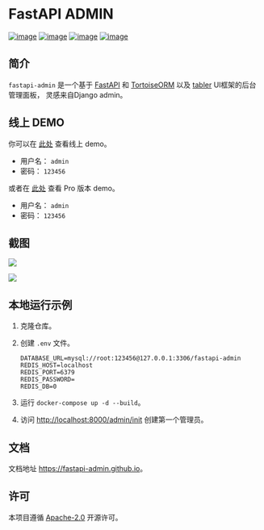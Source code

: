 # FastAPI ADMIN

[![image](https://img.shields.io/pypi/v/fastapi-admin.svg?style=flat)](https://pypi.python.org/pypi/fastapi-admin)
[![image](https://img.shields.io/github/license/fastapi-admin/fastapi-admin)](https://github.com/fastapi-admin/fastapi-admin)
[![image](https://github.com/fastapi-admin/fastapi-admin/workflows/gh-pages/badge.svg)](https://github.com/fastapi-admin/fastapi-admin/actions?query=workflow:gh-pages)
[![image](https://github.com/fastapi-admin/fastapi-admin/workflows/pypi/badge.svg)](https://github.com/fastapi-admin/fastapi-admin/actions?query=workflow:pypi)

## 简介

`fastapi-admin` 是一个基于 [FastAPI](https://github.com/tiangolo/fastapi)
和 [TortoiseORM](https://github.com/tortoise/tortoise-orm/) 以及 [tabler](https://github.com/tabler/tabler) UI框架的后台管理面板，
灵感来自Django admin。

## 线上 DEMO

你可以在 [此处](https://fastapi-admin.long2ice.io/admin/login) 查看线上 demo。

- 用户名： `admin`
- 密码： `123456`

或者在 [此处](https://fastapi-admin-pro.long2ice.io/admin/login) 查看 Pro 版本 demo。

- 用户名： `admin`
- 密码： `123456`

## 截图

![](https://raw.githubusercontent.com/fastapi-admin/fastapi-admin/dev/images/login.png)

![](https://raw.githubusercontent.com/fastapi-admin/fastapi-admin/dev/images/dashboard.png)

## 本地运行示例

1. 克隆仓库。
2. 创建 `.env` 文件。

   ```dotenv
   DATABASE_URL=mysql://root:123456@127.0.0.1:3306/fastapi-admin
   REDIS_HOST=localhost
   REDIS_PORT=6379
   REDIS_PASSWORD=
   REDIS_DB=0
   ```

3. 运行 `docker-compose up -d --build`。
4. 访问 <http://localhost:8000/admin/init> 创建第一个管理员。

## 文档

文档地址 <https://fastapi-admin.github.io>。

## 许可

本项目遵循 [Apache-2.0](https://github.com/fastapi-admin/fastapi-admin/blob/master/LICENSE) 开源许可。
